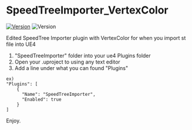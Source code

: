 # SpeedTreeImporter_VertexColor
[<img src="https://img.shields.io/badge/version-4.24-brightgreen" title="UE4 Version 4.24" alt="Version"></img>](https://github.com/EpicGames/UnrealEngine/tree/4.24)
<img src="https://img.shields.io/badge/UE4-SpeedTree-orange" title="UE4 Version 4.24" alt="Version"></img>

Edited SpeedTree Importer plugin with VertexColor for when you import st file into UE4

1. "SpeedTreeImporter" folder into your ue4 Plugins folder
2. Open your .uproject to using any text editor
3. Add a line under what you can found "Plugins"

```
ex)
"Plugins": [
    {
      "Name": "SpeedTreeImporter",
      "Enabled": true
    }
]
```

Enjoy.
